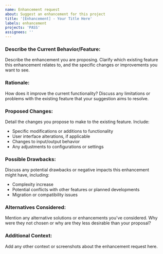 ```yaml
---
name: Enhancement request
about: Suggest an enhancement for this project
title: '[Enhancement] - Your Title Here'
labels: enhancement
projects: 'PASS'
assignees: ''
---
```


### Describe the Current Behavior/Feature:
Describe the enhancement you are proposing. Clarify which existing feature this enhancement relates to, and the specific changes or improvements you want to see.

### Rationale:
How does it improve the current functionality? Discuss any limitations or problems with the existing feature that your suggestion aims to resolve.

### Proposed Changes:
Detail the changes you propose to make to the existing feature. Include:

- Specific modifications or additions to functionality
- User interface alterations, if applicable
- Changes to input/output behavior
- Any adjustments to configurations or settings

### Possible Drawbacks:
Discuss any potential drawbacks or negative impacts this enhancement might have, including:

- Complexity increase
- Potential conflicts with other features or planned developments
- Migration or compatibility issues

### Alternatives Considered:
Mention any alternative solutions or enhancements you've considered. Why were they not chosen or why are they less desirable than your proposal?

### Additional Context:
Add any other context or screenshots about the enhancement request here.
